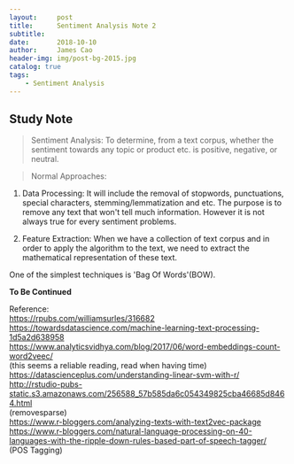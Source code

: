 ```yaml
---
layout:     post   				   
title:      Sentiment Analysis Note 2
subtitle:   
date:       2018-10-10
author:     James Cao
header-img: img/post-bg-2015.jpg 	
catalog: true 					
tags:								
    - Sentiment Analysis
---
```


## Study Note
>  Sentiment Analysis: 
To determine, from a text corpus, whether the sentiment towards any topic or product etc. is positive, negative, or neutral.

> Normal Approaches:

1. Data Processing:
It will include the removal of stopwords, punctuations, special characters, stemming/lemmatization and etc.
The purpose is to remove any text that won't tell much information. However it is not always true for every sentiment problems.


2. Feature Extraction:
When we have a collection of text corpus and in order to apply the algorithm to the text, we need to extract the mathematical representation
of these text.

One of the simplest techniques is 'Bag Of Words'(BOW).

<strong>To Be Continued</strong>


Reference: <br/>
https://rpubs.com/williamsurles/316682<br/>
https://towardsdatascience.com/machine-learning-text-processing-1d5a2d638958<br/>
https://www.analyticsvidhya.com/blog/2017/06/word-embeddings-count-word2veec/<br/>
(this seems a reliable reading, read when having time)<br/>
https://datascienceplus.com/understanding-linear-svm-with-r/<br/>
http://rstudio-pubs-static.s3.amazonaws.com/256588_57b585da6c054349825cba46685d8464.html<br/>
(removesparse)<br/>
https://www.r-bloggers.com/analyzing-texts-with-text2vec-package<br/>
https://www.r-bloggers.com/natural-language-processing-on-40-languages-with-the-ripple-down-rules-based-part-of-speech-tagger/<br/>
(POS Tagging)
